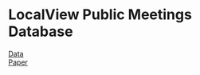 # LocalView Public Meetings Database
[Data](https://dataverse.harvard.edu/dataset.xhtml?persistentId=doi:10.7910/DVN/NJTBEM)  
[Paper](https://soubhikbarari.com/writings/localview.pdf)